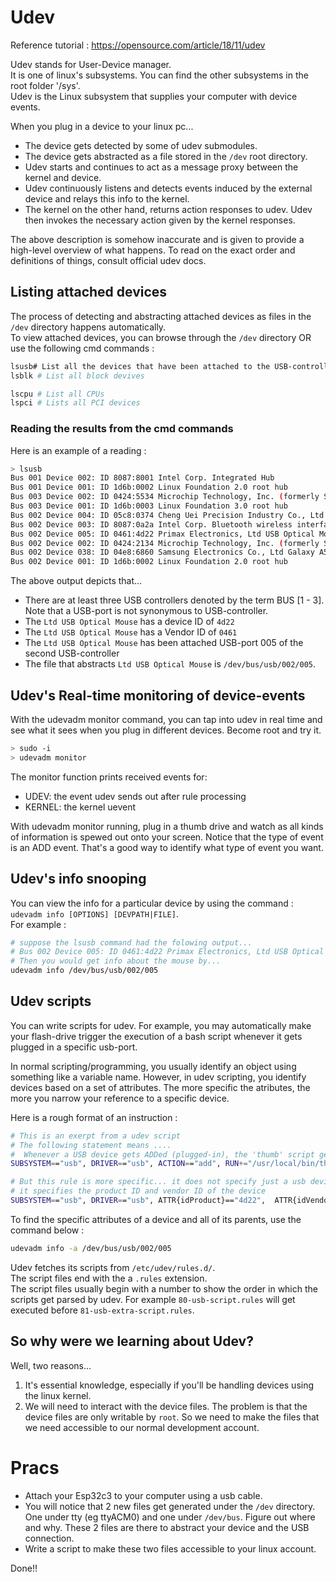 # Udev

Reference tutorial : https://opensource.com/article/18/11/udev

Udev stands for User-Device manager.  
It is one of linux's subsystems. You can find the other subsystems in the root folder '/sys'.    
Udev is the Linux subsystem that supplies your computer with device events.  


When you plug in a device to your linux pc...
 - The device gets detected by some of udev submodules.
 - The device gets abstracted as a file stored in the `/dev` root directory.  
 - Udev starts and continues to act as a message proxy between the kernel and device. 
 - Udev continuously listens and detects events induced by the external device and relays this info to the kernel.  
 - The kernel on the other hand, returns action responses to udev. Udev then invokes the necessary action given by the kernel responses.  

The above description is somehow inaccurate and is given to provide a high-level overview of what happens. To read on the exact order and definitions of things, consult official udev docs.  

## Listing attached devices  
The process of detecting and abstracting attached devices as files in the `/dev` directory happens automatically.  
To view attached devices, you can browse through the `/dev` directory OR use the following cmd commands :  

```bash
lsusb# List all the devices that have been attached to the USB-controllers
lsblk # List all block devives

lscpu # List all CPUs
lspci # Lists all PCI devices
```

### Reading the results from the cmd commands

Here is an example of a reading :  
```bash
> lsusb
Bus 001 Device 002: ID 8087:8001 Intel Corp. Integrated Hub
Bus 001 Device 001: ID 1d6b:0002 Linux Foundation 2.0 root hub
Bus 003 Device 002: ID 0424:5534 Microchip Technology, Inc. (formerly SMSC) Hub
Bus 003 Device 001: ID 1d6b:0003 Linux Foundation 3.0 root hub
Bus 002 Device 004: ID 05c8:0374 Cheng Uei Precision Industry Co., Ltd (Foxlink) HP EliteBook integrated HD Webcam
Bus 002 Device 003: ID 8087:0a2a Intel Corp. Bluetooth wireless interface
Bus 002 Device 005: ID 0461:4d22 Primax Electronics, Ltd USB Optical Mouse
Bus 002 Device 002: ID 0424:2134 Microchip Technology, Inc. (formerly SMSC) Hub
Bus 002 Device 038: ID 04e8:6860 Samsung Electronics Co., Ltd Galaxy A5 (MTP)
Bus 002 Device 001: ID 1d6b:0002 Linux Foundation 2.0 root hub

```  

The above output depicts that...
- There are at least three USB controllers denoted by the term BUS [1 - 3]. Note that a USB-port is not synonymous to USB-controller.  
- The `Ltd USB Optical Mouse` has a device ID of `4d22`
- The `Ltd USB Optical Mouse` has a Vendor ID of `0461`
- The `Ltd USB Optical Mouse` has been attached USB-port 005 of the second USB-controller
- The file that abstracts `Ltd USB Optical Mouse` is `/dev/bus/usb/002/005`.

## Udev's Real-time monitoring of device-events
With the udevadm monitor command, you can tap into udev in real time and see what it sees when you plug in different devices. Become root and try it.  

```bash
> sudo -i
> udevadm monitor
```

The monitor function prints received events for:

- UDEV: the event udev sends out after rule processing
- KERNEL: the kernel uevent

With udevadm monitor running, plug in a thumb drive and watch as all kinds of information is spewed out onto your screen. Notice that the type of event is an ADD event. That's a good way to identify what type of event you want.  

## Udev's info snooping 
You can view the info for a particular device by using the command : `udevadm info [OPTIONS] [DEVPATH|FILE]`.  
For example : 
```bash
# suppose the lsusb command had the folowing output...
# Bus 002 Device 005: ID 0461:4d22 Primax Electronics, Ltd USB Optical Mouse
# Then you would get info about the mouse by...
udevadm info /dev/bus/usb/002/005
```  

## Udev scripts
You can write scripts for udev. For example, you may automatically make your flash-drive trigger the execution of a bash script whenever it gets plugged in a specific usb-port.  

In normal scripting/programming, you usually identify an object using something like a variable name. However, in udev scripting, you identify devices based on a set of attributes. The more specific the atributes, the more you narrow your reference to a specific device.  

Here is a rough format of an instruction : 
```bash
# This is an exerpt from a udev script
# The following statement means ....
#  Whenever a USB device gets ADDed (plugged-in), the 'thumb' script gets ran
SUBSYSTEM=="usb", DRIVER=="usb", ACTION=="add", RUN+="/usr/local/bin/thumb
```

```bash
# But this rule is more specific... it does not specify just a usb device, 
# it specifies the product ID and vendor ID of the device
SUBSYSTEM=="usb", DRIVER=="usb", ATTR{idProduct}=="4d22",  ATTR{idVendor}=="0461", ACTION=="add", RUN+="/usr/local/bin/thumb_for_mouse
```

To find the specific attributes of a device and all of its parents, use the command below :  
```bash
udevadm info -a /dev/bus/usb/002/005
```

Udev fetches its scripts from `/etc/udev/rules.d/`.  
The script files end with the a `.rules` extension.  
The script files usually begin with a number to show the order in which the scripts get parsed by udev. For example `80-usb-script.rules` will get executed before `81-usb-extra-script.rules`.  

## So why were we learning about Udev?  
Well, two reasons...
1. It's essential knowledge, especially if you'll be handling devices using the linux kernel.  
2. We will need to interact with the device files. The problem is that the device files are only writable by `root`. So we need to make the files that we need accessible to our normal development account.  


# Pracs

- Attach your Esp32c3 to your computer using a usb cable.  
- You will notice that 2 new files get generated under the `/dev` directory. One under tty (eg ttyACM0) and one under `/dev/bus`. Figure out where and why. These 2 files are there to abstract your device and the USB connection. 
- Write a script to make these two files accessible to your linux account.  

Done!!


<!-- undone, finish this udev tutorial -->
<!-- [undone: write a tutorial on udev]  
to remember : 
  - [ ] monitoring with 'udevadm monitor'. Looking out for verbs/actions associated with device. What is the order of events when device_event happens?
  - [ ] listing the available devices : lsusb, lsblk, lshw, 
  - [ ] Reading output from lsusb.
  - [ ] Reading output from lsblk.
  - [ ] Getting all associated attributes associated to a specific device and its parents, so as to get the right attributes to reference when writing rules
  - [ ] Writing rules.
  - [ ] Reloading rules
  - [ ] Logging -->
